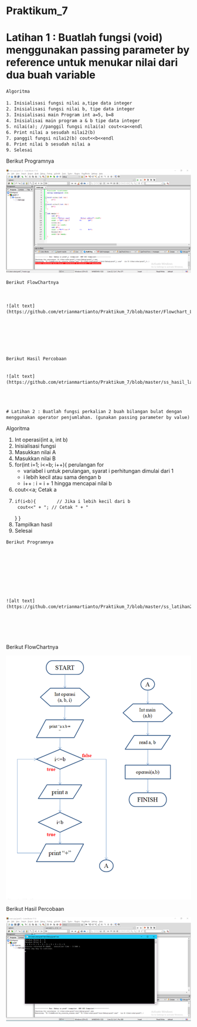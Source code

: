 # Praktikum_7

# Latihan 1 : Buatlah fungsi (void) menggunakan passing parameter by reference untuk menukar nilai dari dua buah variable

```
Algoritma 

1. Inisialisasi fungsi nilai a,tipe data integer
2. Inisialisasi fungsi nilai b, tipe data integer
3. Inisialisasi main Program int a=5, b=8
4. Inisialisai main program a & b tipe data integer
5. nilai(a); //panggil fungsi nilai(a) cout<<a<<endl
6. Print nilai a sesudah nilai2(b)
7. panggil fungsi nilai2(b) cout<<b<<endl
8. Print nilai b sesudah nilai a
9. Selesai

```
Berikut Programnya









![alt text](https://github.com/etrianmartianto/Praktikum_7/blob/master/ss_latihan1.png)






```
Berikut FlowChartnya



![alt text](https://github.com/etrianmartianto/Praktikum_7/blob/master/Flowchart_Lat1.png)







Berikut Hasil Percobaan


![alt text](https://github.com/etrianmartianto/Praktikum_7/blob/master/ss_hasil_lat1.png)




# Latihan 2 : Buatlah fungsi perkalian 2 buah bilangan bulat dengan menggunakan operator penjumlahan. (gunakan passing parameter by value)

```
Algoritma 

1. Int operasi(int a, int b)
2. Inisialisasi fungsi
3. Masukkan nilai A 
4. Masukkan nilai B
5. for(int i=1; i<=b; i++){
perulangan for
    - variabel i untuk perulangan, syarat i perhitungan dimulai dari 1
    - i lebih kecil atau sama dengan b
    - i++ : i = i + 1 hingga mencapai nilai b
6. cout<<a;
    Cetak a
7.     if(i<b){        // Jika i lebih kecil dari b
        cout<<" + "; // Cetak " + "
    }
}
8. Tampilkan hasil
9. Selesai

```
Berikut Programnya









![alt text](https://github.com/etrianmartianto/Praktikum_7/blob/master/ss_latihan2.png)






```
Berikut FlowChartnya



![alt text](https://github.com/etrianmartianto/Praktikum_7/blob/master/Flowchart_Lat2.png)







Berikut Hasil Percobaan


![alt text](https://github.com/etrianmartianto/Praktikum_7/blob/master/ss_hasil_lat2.png)
